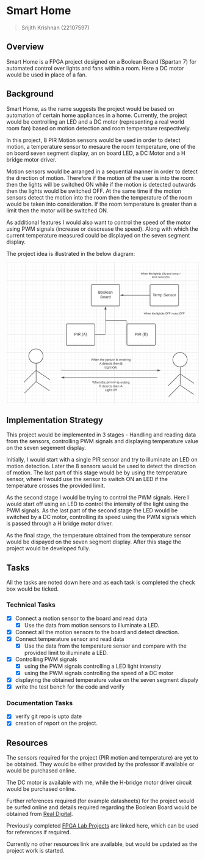 # Smart Home

> Srijith Krishnan (22107597)

## Overview

Smart Home is a FPGA project designed on a Boolean Board (Spartan 7) for automated control over lights and fans within a room. Here a DC motor would be used in place of a fan.

## Background

Smart Home, as the name suggests the project would be based on automation of certain home appliances in a home. Currently, the project would be controlling an LED and a DC motor (representing a real world room fan) based on motion detection and room temperature respectively.

In this project, 8 PIR Motion sensors would be used in order to detect motion, a temperature sensor to mesaure the room temperature, one of the on board seven segment display, an on board LED, a DC Motor and a H bridge motor driver.

Motion sensors would be arranged in a sequential manner in order to detect the direction of motion. Therefore if the motion of the user is into the room then the lights will be switched ON while if the motion is detected outwards then the lights would be switched OFF. At the same time if the motion sensors detect the motion into the room then the temperature of the room would be taken into consideration. If the room temperature is greater than a limit then the motor will be switched ON. 

As additional features I would also want to control the speed of the motor using PWM signals (increase or descrease the speed). Along with which the current temperature measured could be displayed on the seven segment display.

The project idea is illustrated in the below diagram: 

![FPGA Project Idea](/Project-Proposal/images/FPGA_Idea.png)

## Implementation Strategy

This project would be implemented in 3 stages - Handling and reading data from the sensors, controlling PWM signals and displaying temperature value on the seven segement display.

Initially, I would start with a single PIR sensor and try to illuminate an LED on motion detection. Later the 8 sensors would be used to detect the direction of motion. The last part of this stage would be by using the temperature sensor, where I would use the sensor to switch ON an LED if the temperature crosses the provided limit.

As the second stage I would be trying to control the PWM signals. Here I would start off using an LED to control the intensity of the light using the PWM signals. As the last part of the second stage the LED would be switched by a DC motor, controlling its speed using the PWM signals which is passed through a H bridge motor driver.

As the final stage, the temperature obtained from the temperature sensor would be dispayed on the seven segment display. After this stage the project would be developed fully.

## Tasks

All the tasks are noted down here and as each task is completed the check box would be ticked.

### Technical Tasks

- [x] Connect a motion sensor to the board and read data
    - [x] Use the data from motion sensors to illuminate a LED.
- [x] Connect all the motion sensors to the board and detect direction.
- [x] Connect temperature sensor and read data
    - [x] Use the data from the temperature sensor and compare with the provided limit to illuminate a LED.
- [x] Controlling PWM signals
    - [x] using the PWM signals controlling a LED light intensity
    - [x] using the PWM signals controlling the speed of a DC motor
- [x] displaying the obtained temperature value on the seven segment dispaly
- [x] write the test bench for the code and verify

### Documentation Tasks

- [x] verify git repo is upto date
- [x] creation of report on the project.

## Resources

The sensors required for the project (PIR motion and temperature) are yet to be obtained. They would be either provided by the professor if available or would be purchased online. 

The DC motor is available with me, while the H-bridge motor driver circuit would be purchased online. 

Further references required (for example datasheets) for the project would be surfed online and details required regarding the Boolean Board would be obtained from [Real Digital](http://realdigital.org/). 

Previously completed [FPGA Lab Projects](https://mygit.th-deg.de/sk09597/fpga-labs) are linked here, which can be used for references if required.

Currently no other resources link are available, but would be updated as the project work is started.
